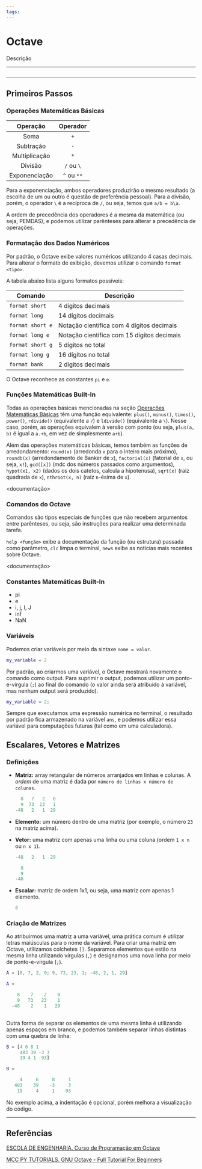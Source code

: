 ```yaml
---
tags: 
---
```


# Octave

Descrição

---

```toc
```

---

## Primeiros Passos

### Operações Matemáticas Básicas

|   Operação    |  Operador   |
|:-------------:|:-----------:|
|     Soma      |     `+`     |
|   Subtração   |     `-`     |
| Multiplicação |     `*`     |
|    Divisão    | `/` ou `\`  |
| Exponenciação | `^` ou `**` |

Para a exponenciação, ambos operadores produzirão o mesmo resultado (a escolha de um ou outro é questão de preferência pessoal). Para a divisão, porém, o operador `\` é a recíproca de `/`, ou seja, temos que `a/b = b\a`.

A ordem de precedência dos operadores é a mesma da matemática (ou seja, PEMDAS), e podemos utilizar parênteses para alterar a precedência de operações.

### Formatação dos Dados Numéricos

Por padrão, o Octave exibe valores numéricos utilizando 4 casas decimais. Para alterar o formato de exibição, devemos utilizar o comando `format <tipo>`.

A tabela abaixo lista alguns formatos possíveis:

| Comando        | Descrição                                  |
| -------------- | ------------------------------------------ |
| `format short`   | 4 dígitos decimais                         |
| `format long`    | 14 dígitos decimais                        |
| `format short e` | Notação científica com 4 dígitos decimais  |
| `format long e`  | Notação científica com 15 dígitos decimais |
| `format short g` | 5 dígitos no total                         |
| `format long g`  | 16 dígitos no total                        |
| `format bank`    | 2 dígitos decimais                         |

O Octave reconhece as constantes `pi` e `e`.

### Funções Matemáticas Built-In

Todas as operações básicas mencionadas na seção [Operações Matemáticas Básicas](#operações-matemáticas-básicas) têm uma função equivalente: `plus()`, `minus()`, `times()`, `power()`, `rdivide()` (equivalente a `/`) e `ldivide()` (equivalente a `\`). Nesse caso, porém, as operações equivalem à versão com ponto (ou seja, `plus(a, b)` é igual a `a.+b`, em vez de simplesmente `a+b`).

Além das operações matemáticas básicas, temos também as funções de arredondamento: `round(x)` (arredonda `x` para o inteiro mais próximo), `roundb(x)` (arredondamento de Banker de `x`), `factorial(x)` (fatorial de `x`, ou seja, `x!`), `gcd([x])` (mdc dos números passados como argumentos), `hypot(x1, x2)` (dados os dois catetos, calcula a hipotenusa), `sqrt(x)` (raiz quadrada de `x`), `nthroot(x, n)` (raiz `n`-ésima de `x`).

<documentação>

### Comandos do Octave

Comandos são tipos especiais de funções que não recebem argumentos entre parênteses, ou seja, são instruções para realizar uma determinada tarefa.

`help <função>` exibe a documentação da função (ou estrutura) passada como parâmetro, `clc` limpa o terminal, `news` exibe as notícias mais recentes sobre Octave.

<documentação>

### Constantes Matemáticas Built-In

- pi
- e
- i, j, I, J
- inf
- NaN

### Variáveis

Podemos criar variáveis por meio da sintaxe `nome = valor`.

```Matlab
my_variable = 2
```

Por padrão, ao criarmos uma variável, o Octave mostrará novamente o comando como output. Para suprimir o output, podemos utilizar um ponto-e-vírgula (`;`) ao final do comando (o valor ainda será atribuído à variável, mas nenhum output será produzido).

```Matlab
my_variable = 2;
```

Sempre que executamos uma expressão numérica no terminal, o resultado por padrão fica armazenado na variável `ans`, e podemos utilizar essa variável para computações futuras (tal como em uma calculadora).

## Escalares, Vetores e Matrizes

### Definições

- **Matriz:** array retangular de números arranjados em linhas e colunas. A *ordem* de uma matriz é dada por `número de linhas x número de colunas`.

    ```Matlab
      8   7   2   0
      9  73  23   1
    -48   2   1  29
    ```

- **Elemento:** um número dentro de uma matriz (por exemplo, o número `23` na matriz acima).
- **Vetor:** uma matriz com apenas uma linha ou uma coluna (ordem `1 x n` ou `n x 1`).

    ```Matlab
    -48   2   1  29
    ```

    ```Matlab
      8
      9
    -48
    ```

- **Escalar:** matriz de ordem 1x1, ou seja, uma matriz com apenas 1 elemento.

    ```Matlab
    8
    ```

### Criação de Matrizes

Ao atribuirmos uma matriz a uma variável, uma prática comum é utilizar letras maiúsculas para o nome da variável. Para criar uma matriz em Octave, utilizamos colchetes `[]`. Separamos elementos que estão na mesma linha utilizando vírgulas (`,`) e designamos uma nova linha por meio de ponto-e-vírgula (`;`).

```Matlab
A = [8, 7, 2, 0; 9, 73, 23, 1; -48, 2, 1, 29]
```

```Matlab
A =

    8    7    2    0
    9   73   23    1
  -48    2    1   29
  
```

Outra forma de separar os elementos de uma mesma linha é utilizando apenas espaços em branco, e podemos também separar linhas distintas com uma quebra de linha:

```Matlab
B = [4 6 8 1
     483 39 -3 3
     19 4 1 -93]
```

```Matlab
B =

     4     6     8     1
   483    39    -3     3
    19     4     1   -93

```

No exemplo acima, a indentação é opcional, porém melhora a visualização do código.

---

## Referências

[ESCOLA DE ENGENHARIA. Curso de Programação em Octave](https://www.youtube.com/playlist?list=PLUfT_zSB_TFTFhB87Boy3RTzB0CpcMJ4C)

[MCC PY TUTORIALS. GNU Octave - Full Tutorial For Beginners](https://www.youtube.com/watch?v=woiU5PRVm7M)
